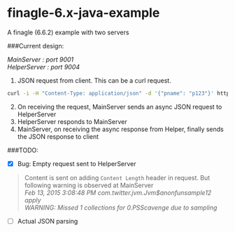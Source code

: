 # finagle-6.x-java-example
A finagle (6.6.2) example with two servers

###Current design:

*MainServer : port 9001*  
*HelperServer : port 9004*

1. JSON request from client. This can be a curl request.  
```bash
curl -i -H "Content-Type: application/json" -d '{"pname": "p123"}' http://localhost:9001
```  
2. On receiving the request, MainServer sends an async JSON request to HelperServer  
3. HelperServer responds to MainServer  
4. MainServer, on receiving the async response from Helper, finally sends the JSON response to client  
  
###TODO:
- [x] Bug: Empty request sent to HelperServer  

> Content is sent on adding `Content Length` header in request. But following warning is observed at MainServer  
> *Feb 13, 2015 3:08:48 PM com.twitter.jvm.Jvm$$anonfun$sample$1$2 apply*  
> *WARNING: Missed 1 collections for 0.PSScavenge due to sampling*  

- [ ] Actual JSON parsing

